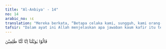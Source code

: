 ```yaml
---
title: "Al-Anbiya' - 14"
no: 14
arabic_no: ١٤
translation: "Mereka berkata, “Betapa celaka kami, sungguh, kami orang-orang yang zalim.”"
tafsir: "Dalam ayat ini Allah menjelaskan apa jawaban kaum kafir itu terhadap perintah di atas, ketika itu barulah mereka menyesal dan mengakui kezaliman yang telah mereka perbuat selama ini. Mereka berkata, \"Aduhai, celaka sesungguhnya kami adalah orang-orang yang zalim.\" Akan tetapi, pengakuan dan penyesalan itu sudah tidak berguna lagi. Azab Allah tidak dapat dielakkan lagi. Sesal dahulu pendapatan, sesal kemudian tidak berguna."
---
```


قَالُوْا يٰوَيْلَنَآ اِنَّا كُنَّا ظٰلِمِيْنَ 

